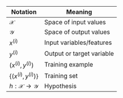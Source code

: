 
| Notation | Meaning |
|----------|---------|
|$\mathcal{X}$|Space of input values|
|$\mathcal{Y}$|Space of output values|
|${x}^{(i)}$| Input variables/features|
|$y^{(i)}$| Output or target variable|
|$({x}^{(i)}, {y}^{(i)})$| Training example|
|$\left\{({x}^{(i)}, {y}^{(i)})\right\}$|Training set|
|$h: \mathcal{X} \to \mathcal{Y}$| Hypothesis |